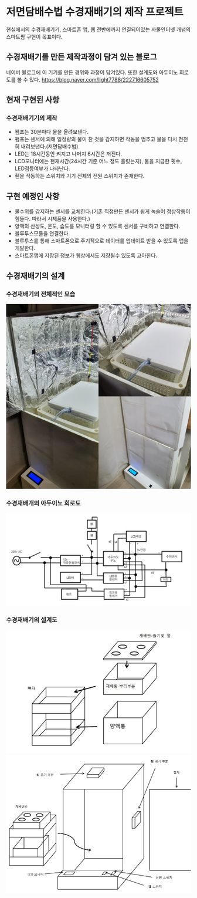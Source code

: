 # 저면담배수법 수경재배기의 제작 프로젝트
현실에서의 수경재배기기, 스마트폰 앱, 웹 전반에까지 연결되어있는 사물인터넷 개념의 스마트팜 구현이 목표이다.
## 수경재배기를 만든 제작과정이 담겨 있는 블로그
네이버 블로그에 이 기기를 만든 경위와 과정이 담겨있다. 또한 설계도와 아두이노 회로도를 볼 수 있다.
<https://blog.naver.com/light7788/222716605752>
## 현재 구현된 사항
### 수경재배기기의 제작
+ 펌프는 30분마다 물을 올려보낸다.
+ 펌프는 센서에 의해 일정량의 물이 찬 것을 감지하면 작동을 멈추고 물을 다시 천천히 내려보낸다.(저면담배수법)
+ LED는 18시간동안 켜지고 나머지 6시간은 꺼진다.
+ LCD모니터에는 현재시간(24시간 기준 어느 정도 흘렀는지), 물을 지급한 횟수, LED점등여부가 나타난다.
+ 휀을 작동하는 스위치와 기기 전체의 전원 스위치가 존재한다.
## 구현 예정인 사항
+ 물수위를 감지하는 센서를 교체한다.(기존 직접만든 센서가 쉽게 녹슬어 정상작동이 힘들다. 따라서 시제품을 사용한다.)
+ 양액의 산성도, 온도, 습도를 모니터링 할 수 있도록 센서를 구비하고 연결한다.
+ 블루투스모듈을 연결한다.
+ 블루투스를 통해 스마트폰으로 주기적으로 데이터를 업데이트 받을 수 있도록 앱을 개발한다.
+ 스마트폰앱에 저장된 정보가 웹상에서도 저장될수 있도록 고아한다.
## 수경재배기의 설계
### 수경재배기의 전체적인 모습
![img1](./pictures_of_project/%EC%88%98%EA%B2%BD%EC%9E%AC%EB%B0%B0%EA%B8%B0%EA%B8%B0.jpg)
### 수경재배개의 아두이노 회로도
![img2](./pictures_of_project/%EC%88%98%EA%B2%BD%EC%9E%AC%EB%B0%B0%EA%B8%B0_%ED%9A%8C%EB%A1%9C%EB%8F%84.JPG)
### 수경재배기의 설계도
![img3](./pictures_of_project/%EC%88%98%EA%B2%BD%EC%9E%AC%EB%B0%B0_%EC%9E%AC%EB%B0%B0%ED%95%A8.JPG)
![img4](./pictures_of_project/%EC%88%98%EA%B2%BD%EC%9E%AC%EB%B0%B0_%EC%9E%AC%EB%B0%B0%EA%B8%B02.png)
